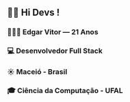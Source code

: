 ## 👋🏾 Hi Devs !

### 🧑🏾‍🦱 Edgar Vitor — 21 Anos

### 💻 Desenvolvedor Full Stack

### ☀️ Maceió - Brasil

### 🎓 Ciência da Computação - UFAL
